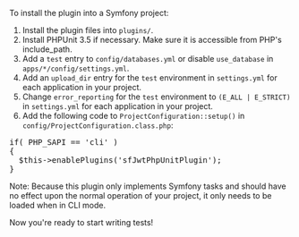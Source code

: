 To install the plugin into a Symfony project:

1. Install the plugin files into `plugins/`.
2. Install PHPUnit 3.5 if necessary.  Make sure it is accessible from PHP's
    include_path.
3. Add a `test` entry to `config/databases.yml` or disable `use_database` in
  `apps/*/config/settings.yml`.
4. Add an `upload_dir` entry for the `test` environment in `settings.yml` for
  each application in your project.
5. Change `error_reporting` for the `test` environment to `(E_ALL | E_STRICT)` in
  `settings.yml` for each application in your project.
6. Add the following code to `ProjectConfiguration::setup()` in
  `config/ProjectConfiguration.class.php`:

<pre>
if( PHP_SAPI == 'cli' )
{
  $this->enablePlugins('sfJwtPhpUnitPlugin');
}
</pre>

Note:  Because this plugin only implements Symfony tasks and should have no
  effect upon the normal operation of your project, it only needs to be loaded
  when in CLI mode.

Now you're ready to start writing tests!